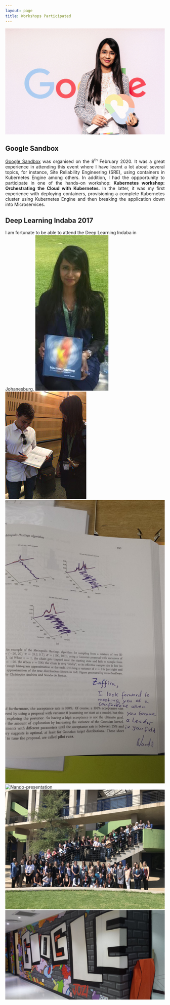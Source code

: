 ```yaml
---
layout: page
title: Workshops Participated
---
```

![Google1](/assets/img/Google1.png)

## Google Sandbox
<p align="justify"><a href="https://events.withgoogle.com/sandbox-manchester-united-kingdom/#content">Google Sandbox</a> was organised on the 8<sup>th</sup> February 2020. It was a great experience in attending this event where I have learnt a lot about several topics, for instance, Site Reliability Engineering (SRE), using containers in Kubernetes Engine among others. In addition, I had the oppportunity to participate in one of the hands-on workshop: <b>Kubernetes workshop: Orchestrating the Cloud with Kubernetes</b>. In the latter, it was my first experience with deploying containers, provisioning a complete Kubernetes cluster using Kubernetes Engine and then breaking the application down into Microservices.</p>

## Deep Learning Indaba 2017

I am fortunate to be able to attend the Deep Learning Indaba in Johanesburg. 
![prize](/assets/img/Prize-DL.jpg)
![Nando-sign-book](/assets/img/Nando-signingBook.jpeg)
![Nando-note](/assets/img/Nando-Sign-book.jpg)
![Nando-presentation](/assets/img/Nando-Giving-Talks.png)
![Women-in-ML](/assets/img/Women-in-ML.jpeg)
![Google-OfficeL](/assets/img/Google-Office-Joburg.jpg)









